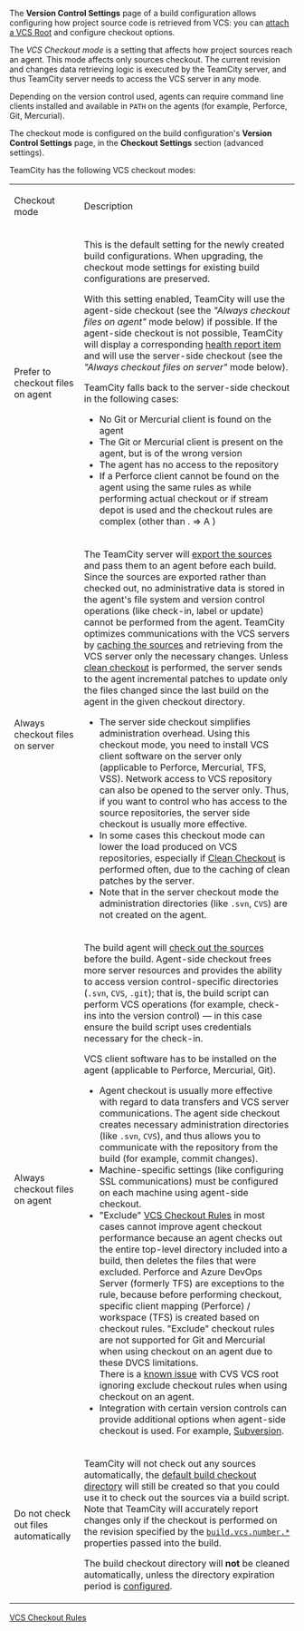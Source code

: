 [//]: # (title: VCS Checkout Mode)
[//]: # (auxiliary-id: VCS Checkout Mode)
The __Version Control Settings__ page of a build configuration allows configuring how project source code is retrieved from VCS: you can [attach a VCS Root](configuring-vcs-settings.md#Configuring+Checkout+Options+for+Build+Configuration) and configure checkout options.

The _VCS Checkout mode_ is a setting that affects how project sources reach an agent. This mode affects only sources checkout. The current revision and changes data retrieving logic is executed by the TeamCity server, and thus TeamCity server needs to access the VCS server in any mode.

Depending on the version control used, agents can require command line clients installed and available in `PATH` on the agents (for example, Perforce, Git, Mercurial).

The checkout mode is configured on the build configuration's __Version Control Settings__ page, in the __Checkout Settings__ section (advanced settings).

TeamCity has the following VCS checkout modes:

<table><tr>

<td>

Checkout mode


</td>

<td>

Description


</td></tr><tr>

<td id="prefer-agent-checkout">

Prefer to checkout files on agent

</td>

<td>

This is the default setting for the newly created build configurations. When upgrading, the checkout mode settings for existing build configurations are preserved.

With this setting enabled, TeamCity will use the agent-side checkout (see the _"Always checkout files on agent"_ mode below) if possible. If the agent-side checkout is not possible, TeamCity will display a corresponding [health report item](server-health.md) and will use the server-side checkout (see the _"Always checkout files on server"_ mode below).

TeamCity falls back to the server-side checkout in the following cases:

* No Git or Mercurial client is found on the agent
* The Git or Mercurial client is present on the agent, but is of the wrong version
* The agent has no access to the repository
* If a Perforce client cannot be found on the agent using the same rules as while performing actual checkout or if stream depot is used and the checkout rules are complex (other than . =&gt; A )


</td></tr><tr>

<td id="server-checkout">

Always checkout files on server

</td>

<td>

The TeamCity server will [export the sources](build-checkout-directory.md) and pass them to an agent before each build. Since the sources are exported rather than checked out, no administrative data is stored in the agent's file system and version control operations (like check-in, label or update) cannot be performed from the agent. TeamCity optimizes communications with the VCS servers by [caching the sources](clean-checkout.md#Enforcing+Clean+Checkout) and retrieving from the VCS server only the necessary changes. Unless [clean checkout](clean-checkout.md) is performed, the server sends to the agent incremental patches to update only the files changed since the last build on the agent in the given checkout directory.

<note>

* The server side checkout simplifies administration overhead. Using this checkout mode, you need to install VCS client software on the server only (applicable to Perforce, Mercurial, TFS, VSS). Network access to VCS repository can also be opened to the server only. Thus, if you want to control who has access to the source repositories, the server side checkout is usually more effective.
* In some cases this checkout mode can lower the load produced on VCS repositories, especially if [Clean Checkout](clean-checkout.md) is performed often, due to the caching of clean patches by the server.
* Note that in the server checkout mode the administration directories (like `.svn`, `CVS`) are not created on the agent.
</note>


</td></tr><tr>

<td id="agent-checkout">

Always checkout files on agent

</td>

<td>

The build agent will [check out the sources](build-checkout-directory.md) before the build. Agent-side checkout frees more server resources and provides the ability to access version control-specific directories (`.svn`, `CVS`, `.git`); that is, the build script can perform VCS operations (for example, check-ins into the version control) — in this case ensure the build script uses credentials necessary for the check-in.

VCS client software has to be installed on the agent (applicable to Perforce, Mercurial, Git).

<note>

* Agent checkout is usually more effective with regard to data transfers and VCS server communications. The agent side checkout creates necessary administration directories (like `.svn`, `CVS`), and thus allows you to communicate with the repository from the build (for example, commit changes).
* Machine-specific settings (like configuring SSL communications) must be configured on each machine using agent-side checkout.
* "Exclude" [VCS Checkout Rules](vcs-checkout-rules.md) in most cases cannot improve agent checkout performance because an agent checks out the entire top-level directory included into a build, then deletes the files that were excluded. Perforce and Azure DevOps Server (formerly TFS) are exceptions to the rule, because before performing checkout, specific client mapping (Perforce) / workspace (TFS) is created based on checkout rules. "Exclude" checkout rules are not supported for Git and Mercurial when using checkout on an agent due to these DVCS limitations.    
There is a [known issue](https://youtrack.jetbrains.com/issue/TW-43648) with CVS VCS root ignoring exclude checkout rules when using checkout on an agent.
* Integration with certain version controls can provide additional options when agent-side checkout is used. For example, [Subversion](subversion.md#Checkout+on+agent+settings).

</note>


</td></tr><tr>

<td id="do-not-checkout-files-automatically">

Do not check out files automatically

</td>

<td>

TeamCity will not check out any sources automatically, the [default build checkout directory](build-checkout-directory.md#Custom+checkout+directory) will still be created so that you could use it to check out the sources via a build script. Note that TeamCity will accurately report changes only if the checkout is performed on the revision specified by the [`build.vcs.number.*`](predefined-build-parameters.md#Server+Build+Properties) properties passed into the build.

The build checkout directory will __not__ be cleaned automatically, unless the directory expiration period is [configured](build-checkout-directory.md#Automatic+Checkout+Directory+Cleaning).


</td></tr></table>

<seealso>
        <category ref="admin-guide">
            <a href="vcs-checkout-rules.md">VCS Checkout Rules</a>
        </category>
</seealso>